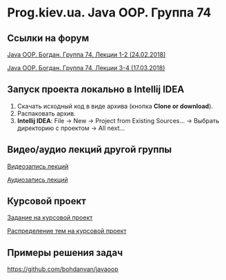 Prog.kiev.ua. Java OOP. Группа 74
===

## Cсылки на форум

[Java OOP. Богдан. Группа 74. Лекции 1-2 (24.02.2018)](https://prog.kiev.ua/forum/index.php/topic,3487.0.html)

[Java OOP. Богдан. Группа 74. Лекции 3-4 (17.03.2018)](https://prog.kiev.ua/forum/index.php/topic,3529.0.html)

## Запуск проекта локально в Intellij IDEA

1. Скачать исходный код в виде архива (кнопка **Clone or download**).
2. Распаковать архив.
3. **Intellij IDEA**: File -> New -> Project from Existing Sources... -> Выбрать директорию с проектом -> All next...

## Видео/аудио лекций другой группы

[Видеозапись лекций](https://mega.nz/#F!fI9ACBqB)

[Аудиозапись лекций](https://mega.nz/#F!iIUhgL5T)

## Курсовой проект

[Задание на курсовой проект](https://docs.google.com/document/d/1BD_RtdtKI4MZylI_UGOGdE8_d2CZTZnfVCWwirvSVbU/edit)

[Распределение тем на курсовой проект](https://docs.google.com/spreadsheets/d/1qxHDN8glT-8UV1l-sk7pr0-zVjsHv-Un8d3qn_BojXE/edit?usp=sharing)

## Примеры решения задач

https://github.com/bohdanvan/javaoop
